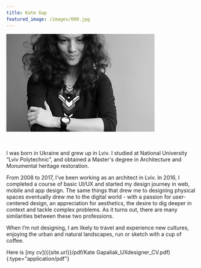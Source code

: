 ```yaml
---
title: Kate Gap
featured_image: /images/000.jpg
---
```


![](/images/000.jpg)

<br>

I was born in Ukraine and grew up in Lviv. I studied at National University “Lviv Polytechnic”, and obtained a Master's degree in Architecture and Monumental heritage restoration.

From 2008 to 2017, I’ve been working as an architect in Lviv. 
In 2016, I completed a course of basic UI/UX and started my design journey in web, mobile and app design. The same things that drew me to designing physical spaces eventually drew me to the digital world - with a passion for user-centered design, an appreciation for aesthetics, the desire to dig deeper in context and tackle complex problems. As it turns out, there are many similarities between these two professions.

When I’m not designing, I am likely to travel and experience new cultures, enjoying the urban and natural landscapes, run or sketch with a cup of coffee.

Here is  [my cv]({{site.url}}/pdf/Kate Gapaliak_UXdesigner_CV.pdf){:type="application/pdf"}
